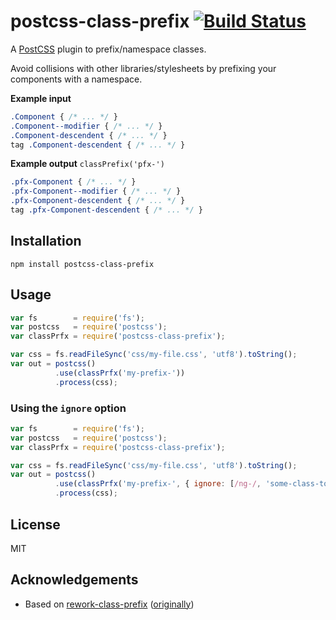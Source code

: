 # postcss-class-prefix [![Build Status](https://secure.travis-ci.org/thompsongl/postcss-class-prefix.png?branch=master)](http://travis-ci.org/thompsongl/postcss-class-prefix)

A [PostCSS](https://github.com/postcss/postcss) plugin to prefix/namespace classes.

Avoid collisions with other libraries/stylesheets by prefixing your components with a namespace.

__Example input__

```css
.Component { /* ... */ }
.Component--modifier { /* ... */ }
.Component-descendent { /* ... */ }
tag .Component-descendent { /* ... */ }
```

__Example output__
`classPrefix('pfx-')`
```css
.pfx-Component { /* ... */ }
.pfx-Component--modifier { /* ... */ }
.pfx-Component-descendent { /* ... */ }
tag .pfx-Component-descendent { /* ... */ }
```


## Installation

```
npm install postcss-class-prefix
```

## Usage

```javascript
var fs        = require('fs');
var postcss   = require('postcss');
var classPrfx = require('postcss-class-prefix');

var css = fs.readFileSync('css/my-file.css', 'utf8').toString();
var out = postcss()
          .use(classPrfx('my-prefix-'))
          .process(css);
```

### Using the `ignore` option

```javascript
var fs        = require('fs');
var postcss   = require('postcss');
var classPrfx = require('postcss-class-prefix');

var css = fs.readFileSync('css/my-file.css', 'utf8').toString();
var out = postcss()
          .use(classPrfx('my-prefix-', { ignore: [/ng-/, 'some-class-to-ignore']}))
          .process(css);
```

## License

MIT

## Acknowledgements

* Based on [rework-class-prefix](https://github.com/jnv/rework-class-prefix) ([originally](https://github.com/johnotander/rework-class-prefix))
